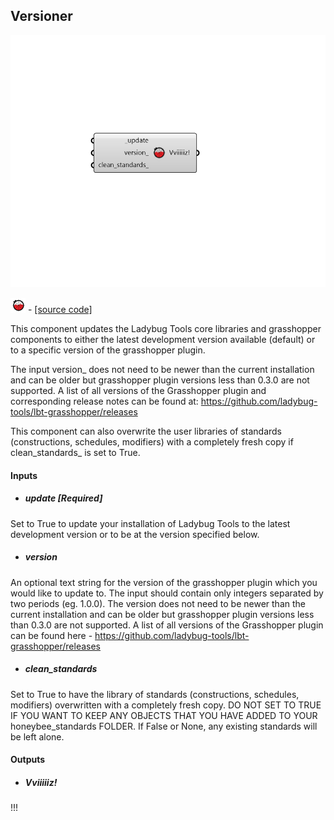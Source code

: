 ## Versioner

![](../../images/components/Versioner.png)

![](../../images/icons/Versioner.png) - [[source code]](https://github.com/ladybug-tools/ladybug-grasshopper/blob/master/ladybug_grasshopper/src//LB%20Versioner.py)


This component updates the Ladybug Tools core libraries and grasshopper components to either the latest development version available (default) or to a specific version of the grasshopper plugin. 

The input version_ does not need to be newer than the current installation and can be older but grasshopper plugin versions less than 0.3.0 are not supported. A list of all versions of the Grasshopper plugin and corresponding release notes can be found at: https://github.com/ladybug-tools/lbt-grasshopper/releases 

This component can also overwrite the user libraries of standards (constructions, schedules, modifiers) with a completely fresh copy if clean_standards_ is set to True. 



#### Inputs
* ##### update [Required]
Set to True to update your installation of Ladybug Tools to the latest development version or to be at the version specified below. 
* ##### version 
An optional text string for the version of the grasshopper plugin which you would like to update to. The input should contain only integers separated by two periods (eg. 1.0.0). The version does not need to be newer than the current installation and can be older but grasshopper plugin versions less than 0.3.0 are not supported. A list of all versions of the Grasshopper plugin can be found here - https://github.com/ladybug-tools/lbt-grasshopper/releases 
* ##### clean_standards 
Set to True to have the library of standards (constructions, schedules, modifiers) overwritten with a completely fresh copy. DO NOT SET TO TRUE IF YOU WANT TO KEEP ANY OBJECTS THAT YOU HAVE ADDED TO YOUR honeybee_standards FOLDER. If False or None, any existing standards will be left alone. 

#### Outputs
* ##### Vviiiiiz!
!!! 